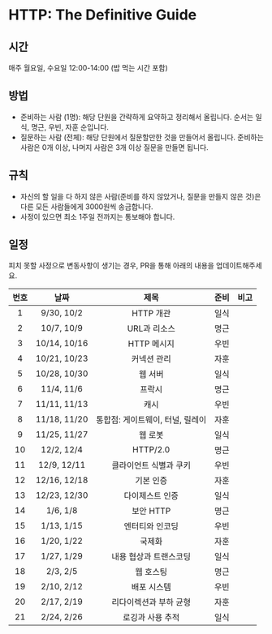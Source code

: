 # HTTP: The Definitive Guide

## 시간

매주 월요일, 수요일 12:00-14:00 \(밥 먹는 시간 포함\)

## 방법

* 준비하는 사람 \(1명\): 해당 단원을 간략하게 요약하고 정리해서 올립니다. 순서는 일식, 명근, 우빈, 자훈 순입니다.
* 질문하는 사람 \(전체\): 해당 단원에서 질문할만한 것을 만들어서 올립니다. 준비하는 사람은 0개 이상, 나머지 사람은 3개 이상 질문을 만들면 됩니다.

## 규칙

* 자신의 할 일을 다 하지 않은 사람\(준비를 하지 않았거나, 질문을 만들지 않은 것\)은 다른 모든 사람들에게 3000원씩 송금합니다.
* 사정이 있으면 최소 1주일 전까지는 통보해야 합니다.

## 일정

피치 못할 사정으로 변동사항이 생기는 경우, PR을 통해 아래의 내용을 업데이트해주세요.

| 번호 | 날짜 | 제목 | 준비 | 비고 |
| :---: | :---: | :---: | :---: | :---: |
| 1 | 9/30, 10/2 | HTTP 개관 | 일식 |  |
| 2 | 10/7, 10/9 | URL과 리소스 | 명근 |  |
| 3 | 10/14, 10/16 | HTTP 메시지 | 우빈 |  |
| 4 | 10/21, 10/23 | 커넥션 관리 | 자훈 |  |
| 5 | 10/28, 10/30 | 웹 서버 | 일식 |  |
| 6 | 11/4, 11/6 | 프락시 | 명근 |  |
| 7 | 11/11, 11/13 | 캐시 | 우빈 |  |
| 8 | 11/18, 11/20 | 통합점: 게이트웨이, 터널, 릴레이 | 자훈 |  |
| 9 | 11/25, 11/27 | 웹 로봇 | 일식 |  |
| 10 | 12/2, 12/4 | HTTP/2.0 | 명근 |  |
| 11 | 12/9, 12/11 | 클라이언트 식별과 쿠키 | 우빈 |  |
| 12 | 12/16, 12/18 | 기본 인증 | 자훈 |  |
| 13 | 12/23, 12/30 | 다이제스트 인증 | 일식 |  |
| 14 | 1/6, 1/8 | 보안 HTTP | 명근 |  |
| 15 | 1/13, 1/15 | 엔터티와 인코딩 | 우빈 |  |
| 16 | 1/20, 1/22 | 국제화 | 자훈 |  |
| 17 | 1/27, 1/29 | 내용 협상과 트랜스코딩 | 일식 |  |
| 18 | 2/3, 2/5 | 웹 호스팅 | 명근 |  |
| 19 | 2/10, 2/12 | 배포 시스템 | 우빈 |  |
| 20 | 2/17, 2/19 | 리다이렉션과 부하 균형 | 자훈 |  |
| 21 | 2/24, 2/26 | 로깅과 사용 추적 | 일식 |  |

